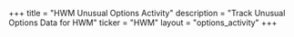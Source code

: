 +++
title = "HWM Unusual Options Activity"
description = "Track Unusual Options Data for HWM"
ticker = "HWM"
layout = "options_activity"
+++

